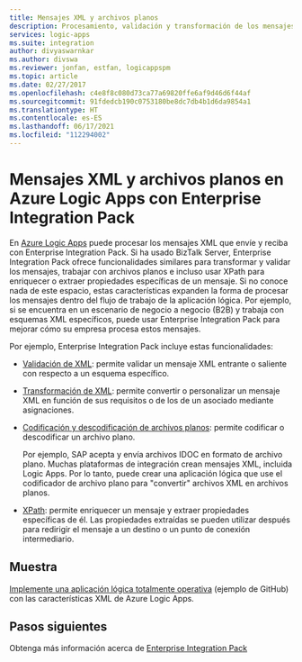 ```yaml
---
title: Mensajes XML y archivos planos
description: Procesamiento, validación y transformación de los mensajes XML en Azure Logic Apps con Enterprise Integration Pack
services: logic-apps
ms.suite: integration
author: divyaswarnkar
ms.author: divswa
ms.reviewer: jonfan, estfan, logicappspm
ms.topic: article
ms.date: 02/27/2017
ms.openlocfilehash: c4e8f8c080d73ca77a69820ffe6af9d46d6f44af
ms.sourcegitcommit: 91fdedcb190c0753180be8dc7db4b1d6da9854a1
ms.translationtype: HT
ms.contentlocale: es-ES
ms.lasthandoff: 06/17/2021
ms.locfileid: "112294002"
---
```

# <a name="xml-messages-and-flat-files-in-azure-logic-apps-with-enterprise-integration-pack"></a>Mensajes XML y archivos planos en Azure Logic Apps con Enterprise Integration Pack

En [Azure Logic Apps](logic-apps-overview.md) puede procesar los mensajes XML que envíe y reciba con Enterprise Integration Pack. Si ha usado BizTalk Server, Enterprise Integration Pack ofrece funcionalidades similares para transformar y validar los mensajes, trabajar con archivos planos e incluso usar XPath para enriquecer o extraer propiedades específicas de un mensaje. Si no conoce nada de este espacio, estas características expanden la forma de procesar los mensajes dentro del flujo de trabajo de la aplicación lógica. Por ejemplo, si se encuentra en un escenario de negocio a negocio (B2B) y trabaja con esquemas XML específicos, puede usar Enterprise Integration Pack para mejorar cómo su empresa procesa estos mensajes.

Por ejemplo, Enterprise Integration Pack incluye estas funcionalidades:

* [Validación de XML](logic-apps-enterprise-integration-xml-validation.md): permite validar un mensaje XML entrante o saliente con respecto a un esquema específico.

* [Transformación de XML](logic-apps-enterprise-integration-transform.md): permite convertir o personalizar un mensaje XML en función de sus requisitos o de los de un asociado mediante asignaciones.

* [Codificación y descodificación de archivos planos](logic-apps-enterprise-integration-flatfile.md): permite codificar o descodificar un archivo plano.

  Por ejemplo, SAP acepta y envía archivos IDOC en formato de archivo plano. Muchas plataformas de integración crean mensajes XML, incluida Logic Apps. Por lo tanto, puede crear una aplicación lógica que use el codificador de archivo plano para "convertir" archivos XML en archivos planos.

* [XPath](workflow-definition-language-functions-reference.md#xpath): permite enriquecer un mensaje y extraer propiedades específicas de él. Las propiedades extraídas se pueden utilizar después para redirigir el mensaje a un destino o un punto de conexión intermediario.

## <a name="sample"></a>Muestra

[Implemente una aplicación lógica totalmente operativa](https://github.com/Azure/azure-quickstart-templates/tree/master/quickstarts/microsoft.logic/logic-app-veter-pipeline) (ejemplo de GitHub) con las características XML de Azure Logic Apps.

## <a name="next-steps"></a>Pasos siguientes

Obtenga más información acerca de [Enterprise Integration Pack](logic-apps-enterprise-integration-overview.md)

